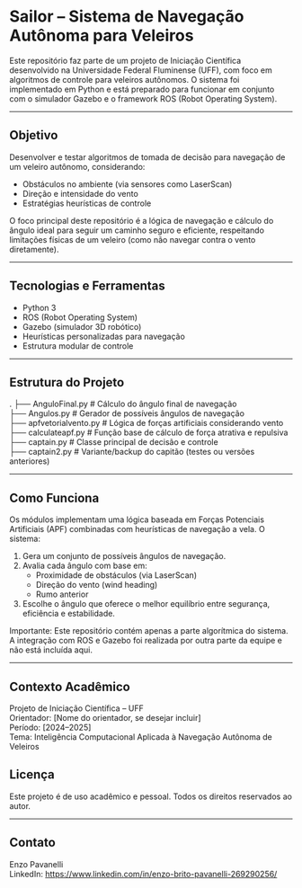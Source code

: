 # Sailor – Sistema de Navegação Autônoma para Veleiros

Este repositório faz parte de um projeto de Iniciação Científica desenvolvido na Universidade Federal Fluminense (UFF), com foco em algoritmos de controle para veleiros autônomos. O sistema foi implementado em Python e está preparado para funcionar em conjunto com o simulador Gazebo e o framework ROS (Robot Operating System).

---

## Objetivo

Desenvolver e testar algoritmos de tomada de decisão para navegação de um veleiro autônomo, considerando:

- Obstáculos no ambiente (via sensores como LaserScan)
- Direção e intensidade do vento
- Estratégias heurísticas de controle

O foco principal deste repositório é a lógica de navegação e cálculo do ângulo ideal para seguir um caminho seguro e eficiente, respeitando limitações físicas de um veleiro (como não navegar contra o vento diretamente).

---

## Tecnologias e Ferramentas

- Python 3
- ROS (Robot Operating System)
- Gazebo (simulador 3D robótico)
- Heurísticas personalizadas para navegação
- Estrutura modular de controle

---

## Estrutura do Projeto

.
├── AnguloFinal.py          # Cálculo do ângulo final de navegação  
├── Angulos.py              # Gerador de possíveis ângulos de navegação  
├── apfvetorialvento.py     # Lógica de forças artificiais considerando vento  
├── calculateapf.py         # Função base de cálculo de força atrativa e repulsiva  
├── captain.py              # Classe principal de decisão e controle  
├── captain2.py             # Variante/backup do capitão (testes ou versões anteriores)

---

## Como Funciona

Os módulos implementam uma lógica baseada em Forças Potenciais Artificiais (APF) combinadas com heurísticas de navegação a vela. O sistema:

1. Gera um conjunto de possíveis ângulos de navegação.
2. Avalia cada ângulo com base em:
   - Proximidade de obstáculos (via LaserScan)
   - Direção do vento (wind heading)
   - Rumo anterior
3. Escolhe o ângulo que oferece o melhor equilíbrio entre segurança, eficiência e estabilidade.

Importante: Este repositório contém apenas a parte algorítmica do sistema. A integração com ROS e Gazebo foi realizada por outra parte da equipe e não está incluída aqui.

---

## Contexto Acadêmico

Projeto de Iniciação Científica – UFF  
Orientador: [Nome do orientador, se desejar incluir]  
Período: [2024–2025]  
Tema: Inteligência Computacional Aplicada à Navegação Autônoma de Veleiros

## Licença

Este projeto é de uso acadêmico e pessoal. Todos os direitos reservados ao autor.

---

## Contato

Enzo Pavanelli  
LinkedIn: https://www.linkedin.com/in/enzo-brito-pavanelli-269290256/

